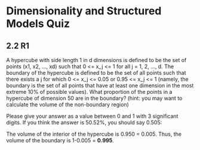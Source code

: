 # Dimensionality and Structured Models Quiz

## 2.2 R1

A hypercube with side length 1 in d dimensions is defined to be the set of points (x1, x2, ..., xd) such that 0 <= x_j <= 1 for all j = 1, 2, ..., d. The boundary of the hypercube is defined to be the set of all points such that there exists a j for which 0 <= x_j <= 0.05 or 0.95 <= x_j <= 1 (namely, the boundary is the set of all points that have at least one dimension in the most extreme 10% of possible values). What proportion of the points in a hypercube of dimension 50 are in the boundary? (hint: you may want to calculate the volume of the non-boundary region)

Please give your answer as a value between 0 and 1 with 3 significant digits. If you think the answer is 50.52%, you should say 0.505:

The volume of the interior of the hypercube is 0.950 = 0.005. Thus, the volume of the boundary is 1-0.005 = **0.995**.
